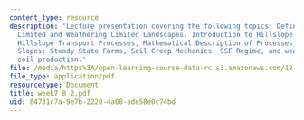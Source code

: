 ```yaml
---
content_type: resource
description: 'Lecture presentation covering the following topics: Definitions: Transport
  Limited and Weathering Limited Landscapes, Introduction to Hillslope Hydrology,
  Hillslope Transport Processes, Mathematical Description of Processes, Soil Mantled
  Slopes: Steady State Forms, Soil Creep Mechanics: SSF Regime, and weathering and
  soil production.'
file: /media/https%3A/open-learning-course-data-rc.s3.amazonaws.com/12-163-surface-processes-and-landscape-evolution-fall-2004/84731c7a9e7b22204a08ede58e0c74bd_week7_8_2.pdf
file_type: application/pdf
resourcetype: Document
title: week7_8_2.pdf
uid: 84731c7a-9e7b-2220-4a08-ede58e0c74bd
---
```

